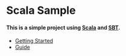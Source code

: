 # Scala Sample

#### This is a simple project using [Scala](https://www.scala-lang.org/) and [SBT](https://www.scala-sbt.org/).

- [Getting Started](https://docs.scala-lang.org/getting-started/index.html)
- [Guide](https://docs.scala-lang.org/tour/tour-of-scala.html)